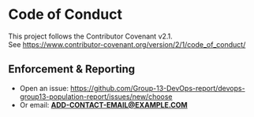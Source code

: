 # Code of Conduct

This project follows the Contributor Covenant v2.1.  
See https://www.contributor-covenant.org/version/2/1/code_of_conduct/

## Enforcement & Reporting
- Open an issue: https://github.com/Group-13-DevOps-report/devops-group13-population-report/issues/new/choose
- Or email: **ADD-CONTACT-EMAIL@EXAMPLE.COM**